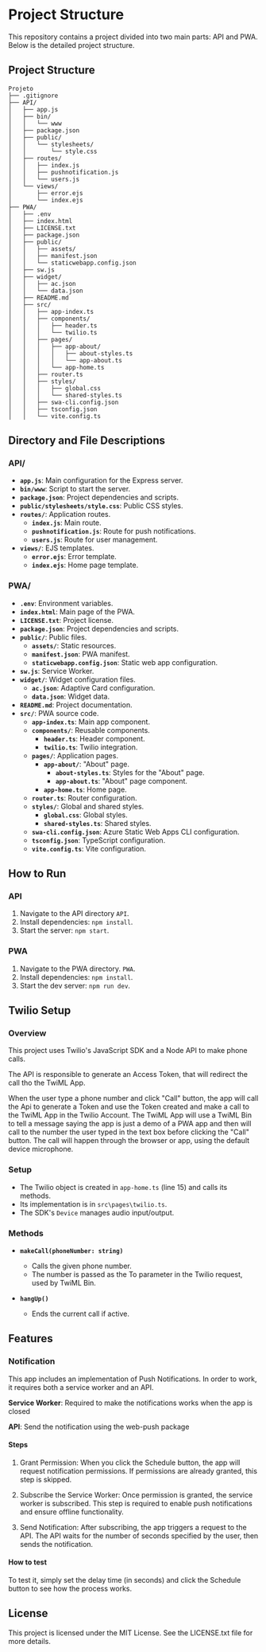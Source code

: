 # Project Structure

This repository contains a project divided into two main parts: API and PWA. Below is the detailed project structure.

## Project Structure
```
Projeto
├── .gitignore
├── API/
│   ├── app.js
│   ├── bin/
│   │   └── www
│   ├── package.json
│   ├── public/
│   │   └── stylesheets/
│   │       └── style.css
│   ├── routes/
│   │   ├── index.js
│   │   ├── pushnotification.js
│   │   └── users.js
│   └── views/
│       ├── error.ejs
│       └── index.ejs
├── PWA/
│   ├── .env
│   ├── index.html
│   ├── LICENSE.txt
│   ├── package.json
│   ├── public/
│   │   ├── assets/
│   │   ├── manifest.json
│   │   └── staticwebapp.config.json
│   ├── sw.js
│   ├── widget/
│   │   ├── ac.json
│   │   └── data.json
│   ├── README.md
│   ├── src/
│   │   ├── app-index.ts
│   │   ├── components/
│   │   │   ├── header.ts
│   │   │   └── twilio.ts
│   │   ├── pages/
│   │   │   ├── app-about/
│   │   │   │   ├── about-styles.ts
│   │   │   │   └── app-about.ts
│   │   │   └── app-home.ts
│   │   ├── router.ts
│   │   ├── styles/
│   │   │   ├── global.css
│   │   │   └── shared-styles.ts
│   │   ├── swa-cli.config.json
│   │   ├── tsconfig.json
│   │   └── vite.config.ts
```

## Directory and File Descriptions

### API/
- **`app.js`**: Main configuration for the Express server.
- **`bin/www`**: Script to start the server.
- **`package.json`**: Project dependencies and scripts.
- **`public/stylesheets/style.css`**: Public CSS styles.
- **`routes/`**: Application routes.
  - **`index.js`**: Main route.
  - **`pushnotification.js`**: Route for push notifications.
  - **`users.js`**: Route for user management.
- **`views/`**: EJS templates.
  - **`error.ejs`**: Error template.
  - **`index.ejs`**: Home page template.

### PWA/
- **`.env`**: Environment variables.
- **`index.html`**: Main page of the PWA.
- **`LICENSE.txt`**: Project license.
- **`package.json`**: Project dependencies and scripts.
- **`public/`**: Public files.
  - **`assets/`**: Static resources.
  - **`manifest.json`**: PWA manifest.
  - **`staticwebapp.config.json`**: Static web app configuration.
- **`sw.js`**: Service Worker.
- **`widget/`**: Widget configuration files.
  - **`ac.json`**: Adaptive Card configuration.
  - **`data.json`**: Widget data.
- **`README.md`**: Project documentation.
- **`src/`**: PWA source code.
  - **`app-index.ts`**: Main app component.
  - **`components/`**: Reusable components.
    - **`header.ts`**: Header component.
    - **`twilio.ts`**: Twilio integration.
  - **`pages/`**: Application pages.
    - **`app-about/`**: "About" page.
      - **`about-styles.ts`**: Styles for the "About" page.
      - **`app-about.ts`**: "About" page component.
    - **`app-home.ts`**: Home page.
  - **`router.ts`**: Router configuration.
  - **`styles/`**: Global and shared styles.
    - **`global.css`**: Global styles.
    - **`shared-styles.ts`**: Shared styles.
  - **`swa-cli.config.json`**: Azure Static Web Apps CLI configuration.
  - **`tsconfig.json`**: TypeScript configuration.
  - **`vite.config.ts`**: Vite configuration.

## How to Run

### API
1. Navigate to the API directory `API`.
2. Install dependencies: `npm install`.
3. Start the server: `npm start`.

### PWA
1. Navigate to the PWA directory. `PWA`.
2. Install dependencies: `npm install`.
3. Start the dev server: `npm run dev`.

## Twilio Setup

### Overview

This project uses Twilio's JavaScript SDK and a Node API to make phone calls.

The API is responsible to generate an Access Token, that will redirect the call tho the TwiML App.

When the user type a phone number and click "Call" button, the app will call the Api to generate a Token and use the Token created and make a call to the TwiML App in the Twilio Account. The TwiML App will use a TwiML Bin to tell a message saying the app is just a demo of a PWA app and then will call to the number the user typed in the text box before clicking the "Call" button. The call will happen through the browser or app, using the default device microphone.

### Setup

- The Twilio object is created in `app-home.ts` (line 15) and calls its methods.
- Its implementation is in `src\pages\twilio.ts`.
- The SDK's `Device` manages audio input/output.

### Methods

- **`makeCall(phoneNumber: string)`**
  - Calls the given phone number.
  - The number is passed as the To parameter in the Twilio request, used by TwiML Bin.

- **`hangUp()`**
  - Ends the current call if active.

## Features

### Notification

This app includes an implementation of Push Notifications. In order to work, it requires both a service worker and an API.

<b>Service Worker</b>: Required to make the notifications works when the app is closed

<b>API</b>: Send the notification using the web-push package

#### Steps

1. Grant Permission: When you click the Schedule button, the app will request notification permissions. If permissions are already granted, this step is skipped.

2. Subscribe the Service Worker: Once permission is granted, the service worker is subscribed. This step is required to enable push notifications and ensure offline functionality.

3. Send Notification: After subscribing, the app triggers a request to the API. The API waits for the number of seconds specified by the user, then sends the notification.

#### How to test

To test it, simply set the delay time (in seconds) and click the Schedule button to see how the process works.

## License

This project is licensed under the MIT License. See the LICENSE.txt file for more details.